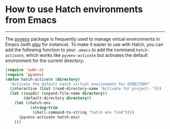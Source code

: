 # How to use Hatch environments from Emacs

-----

The [pyvenv](https://github.com/jorgenschaefer/pyvenv) package is
frequently used to manage virtual environments in Emacs (with
[elpy](https://github.com/jorgenschaefer/elpy) for instance).  To make
it easier to use with Hatch, you can add the following function to
your `.emacs` to add the command `hatch-activate`, which works like
`pyvenv-activate` but activates the default environment for the
current directory:

```lisp
(require 'subr-x)
(require 'pyvenv)
(defun hatch-activate (directory)
  "Activate the default hatch virtual environment for DIRECTORY"
  (interactive (list (read-directory-name "Activate for project: ")))
  (let ((expdir (expand-file-name directory))
        (default-directory directory))
    (let ((hatch-env
           (string-trim
            (shell-command-to-string "hatch env find"))))
      (pyvenv-activate hatch-env)
    )))
```
